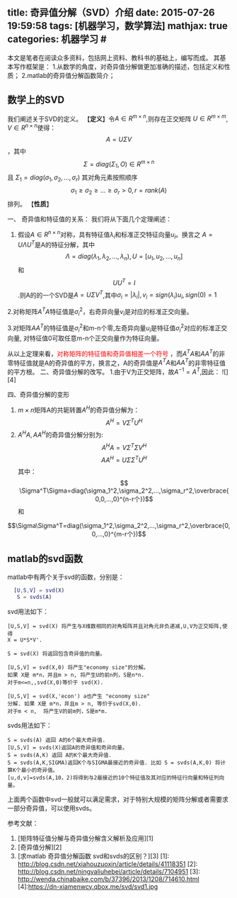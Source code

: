 title: 奇异值分解（SVD）介绍
date: 2015-07-26 19:59:58
tags: [机器学习，数学算法]
mathjax: true
categories: 机器学习 #
---
本文是笔者在阅读众多资料，包括网上资料、教科书的基础上，编写而成。
其基本写作框架是：
1.从数学的角度，对奇异值分解做更加准确的描述，包括定义和性质；
2.matlab的奇异值分解函数简介；
<!--more-->

## 数学上的SVD

我们阐述关于SVD的定义。
【**定义**】令$A\in R^{m\times n}$,则存在正交矩阵 $U\in R^{m\times m}$, $V\in R^{n\times n}$使得：
$$ A=U\Sigma V$$，其中$$\Sigma =
diag(\Sigma_1,O)
\in R^{m\times n}$$且 $\Sigma_1=diag(\sigma_1,\sigma_2,...,\sigma_r)$
其对角元素按照顺序$$\sigma_1\geqslant\sigma_2\geqslant...\geqslant \sigma_r>0,r=rank(A)  $$排列。
【**性质**】
  

 一、 奇异值和特征值的关系：
   我们将从下面几个定理阐述：
 1. 假设$A\in R^{n\times n}$对称，具有特征值$\lambda_i$和标准正交特征向量$u_i$。换言之
 $A=U\Lambda U^T$是A的特征分解，其中
$$\Lambda =diag(\lambda_1,\lambda_2,...,\lambda_n),U=[u_1,u_2,...,u_n]$$和
$$ UU^T=I $$.则A的的一个SVD是$A=U\Sigma V^T$,其中$\sigma_i=|\lambda_i|,v_i=sign(\lambda_i)u_i,sign(0)=1$


2.对称矩阵$A^TA$特征值是$\sigma_i^2$，右奇异向量$v_i$是对应的标准正交向量。


3.对矩阵$AA^T$的特征值是$\sigma_i^2$和m-n个零,左奇异向量$u_i$是特征值$\sigma_i^2$对应的标准正交向量, 对特征值0可取任意m-n个正交向量作为特征向量。

从以上定理来看，<font color="#FF0000">对称矩阵的特征值和奇异值相差一个符号</font> ，而$A^TA$和$AA^T$的非零特征值就是A的奇异值的平方，换言之，A的奇异值是$A^TA$和$AA^T$的非零特征值的平方根。
二、奇异值分解的改写。
1.由于V为正交矩阵，故$A^{-1}=A^T$,因此：
 ![][4]

四、奇异值分解的变形
1. $m\times n$矩阵A的共轭转置$A^H$的奇异值分解为：
 $$ A^H=V\Sigma^TU^H$$
2. $A^HA,AA^H$的奇异值分解分别为:
$$A^HA=V\Sigma^T  \Sigma  V^H$$
$$AA^H=U\Sigma\Sigma^T U^H$$
其中：
$$ \Sigma^T\Sigma=diag(\sigma_1^2,\sigma_2^2,...,\sigma_r^2,\overbrace{0,0,...,0}^{n-r个})$$和

$$\Sigma\Sigma^T=diag(\sigma_1^2,\sigma_2^2,...,\sigma_r^2,\overbrace{0,0,...,0}^{m-r个})$$
## matlab的svd函数
matlab中有两个关于svd的函数，分别是：
```matlab
  [U,S,V] = svd(X)
   S = svds(A)
```
svd用法如下：

    [U,S,V] = svd(X) 将产生与X维数相同的对角矩阵并且对角元非负递减,U,V为正交矩阵,使得
    X = U*S*V'.

    S = svd(X) 将返回包含奇异值的向量。
 
    [U,S,V] = svd(X,0) 将产生"economy size"的分解。
    如果 X是 m*n，并且m > n, 将产生U的前n列，S是n*n.
    对于m<=n,,svd(X,0)等价于 svd(X).
   
    [U,S,V] = svd(X,'econ') a也产生 "economy size"
    分解. 如果 X是 m*n，并且m > n, 等价于svd(X,0). 
    对于m < n,  将产生V的前m列，S是m*m. 
svds用法如下：

    S = svds(A) 返回 A的6个最大奇异值.
    [U,S,V] = svds(X)返回A的奇异值和奇异向量。
    S = svds(A,K) 返回 A的K个最大奇异值.
    S = svds(A,K,SIGMA)返回K个与SIGMA最接近的奇异值. 比如 S = svds(A,K,0) 将计算K个最小的奇异值。
    [u,d,v]=svds(A,10，2)将得到与2最接近的10个特征值及其对应的特征行向量和特征列向量。

上面两个函数中svd一般就可以满足需求，对于特别大规模的矩阵分解或者需要求一部分奇异值，可以使用svds。

参考文献：

 1. [矩阵特征值分解与奇异值分解含义解析及应用][1]
 2. [奇异值分解][2]
 3. [求matlab 奇异值分解函数 svd和svds的区别？][3]
  [1]: http://blog.csdn.net/xiahouzuoxin/article/details/41118351
  [2]: http://blog.csdn.net/ningyaliuhebei/article/details/7104951
  [3]: http://wenda.chinabaike.com/b/37396/2013/1208/714610.html
  [4]:https://dn-xiamenwcy.qbox.me/svd/svd1.jpg